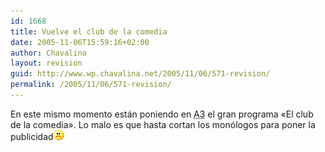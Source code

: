 ```yaml
---
id: 1668
title: Vuelve el club de la comedia
date: 2005-11-06T15:59:16+02:00
author: Chavalina
layout: revision
guid: http://www.wp.chavalina.net/2005/11/06/571-revision/
permalink: /2005/11/06/571-revision/
---
```

En este mismo momento están poniendo en <acronym title="Antena 3">A3</acronym> el gran programa «El club de la comedia». Lo malo es que hasta cortan los monólogos para poner la publicidad![emo](/imagenes/emoticonos/triste.gif)